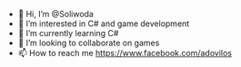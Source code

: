 - 👋 Hi, I’m @Soliwoda
- 👀 I’m interested in C# and game development 
- 🌱 I’m currently learning C# 
- 💞️ I’m looking to collaborate on games
- 📫 How to reach me https://www.facebook.com/adovilos
<!---
Soliwoda/Soliwoda is a ✨ special ✨ repository because its `README.md` (this file) appears on your GitHub profile.
You can click the Preview link to take a look at your changes.
--->
